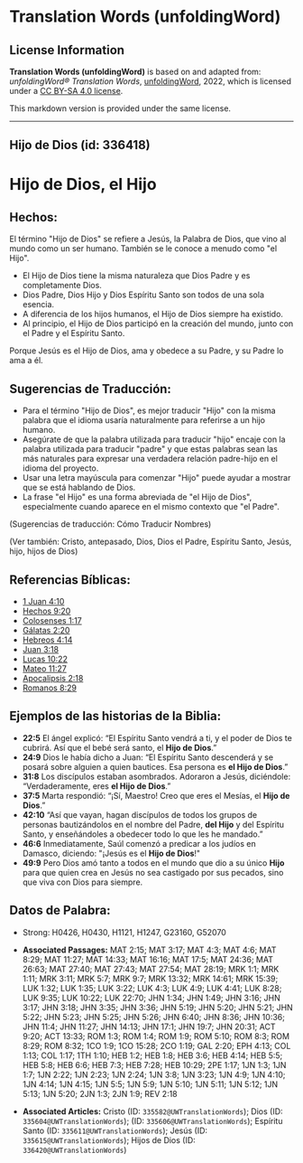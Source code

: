 # Translation Words (unfoldingWord)

## License Information

**Translation Words (unfoldingWord)** is based on and adapted from: _unfoldingWord® Translation Words_, [unfoldingWord](https://unfoldingword.org/utw), 2022, which is licensed under a [CC BY-SA 4.0 license](https://creativecommons.org/licenses/by-sa/4.0/legalcode.en).

This markdown version is provided under the same license.



--------------------------------

## Hijo de Dios (id: 336418)

Hijo de Dios, el Hijo
=====================

Hechos:
-------

El término "Hijo de Dios" se refiere a Jesús, la Palabra de Dios, que vino al mundo como un ser humano. También se le conoce a menudo como "el Hijo".

* El Hijo de Dios tiene la misma naturaleza que Dios Padre y es completamente Dios.
* Dios Padre, Dios Hijo y Dios Espíritu Santo son todos de una sola esencia.
* A diferencia de los hijos humanos, el Hijo de Dios siempre ha existido.
* Al principio, el Hijo de Dios participó en la creación del mundo, junto con el Padre y el Espíritu Santo.

Porque Jesús es el Hijo de Dios, ama y obedece a su Padre, y su Padre lo ama a él.

Sugerencias de Traducción:
--------------------------

* Para el término "Hijo de Dios", es mejor traducir "Hijo" con la misma palabra que el idioma usaría naturalmente para referirse a un hijo humano.
* Asegúrate de que la palabra utilizada para traducir "hijo" encaje con la palabra utilizada para traducir "padre" y que estas palabras sean las más naturales para expresar una verdadera relación padre\-hijo en el idioma del proyecto.
* Usar una letra mayúscula para comenzar "Hijo" puede ayudar a mostrar que se está hablando de Dios.
* La frase "el Hijo" es una forma abreviada de "el Hijo de Dios", especialmente cuando aparece en el mismo contexto que "el Padre".

(Sugerencias de traducción: Cómo Traducir Nombres)

(Ver también: Cristo, antepasado, Dios, Dios el Padre, Espíritu Santo, Jesús, hijo, hijos de Dios)

Referencias Bíblicas:
---------------------

* [1 Juan 4:10](https://ref.ly/1John4:10)
* [Hechos 9:20](https://ref.ly/Acts9:20)
* [Colosenses 1:17](https://ref.ly/Col1:17)
* [Gálatas 2:20](https://ref.ly/Gal2:20)
* [Hebreos 4:14](https://ref.ly/Heb4:14)
* [Juan 3:18](https://ref.ly/John3:18)
* [Lucas 10:22](https://ref.ly/Luke10:22)
* [Mateo 11:27](https://ref.ly/Matt11:27)
* [Apocalipsis 2:18](https://ref.ly/Rev2:18)
* [Romanos 8:29](https://ref.ly/Rom8:29)

Ejemplos de las historias de la Biblia:
---------------------------------------

* **22:5** El ángel explicó: “El Espíritu Santo vendrá a ti, y el poder de Dios te cubrirá. Así que el bebé será santo, el **Hijo de Dios**.”
* **24:9** Dios le había dicho a Juan: “El Espíritu Santo descenderá y se posará sobre alguien a quien bautices. Esa persona es **el Hijo de Dios**.”
* **31:8** Los discípulos estaban asombrados. Adoraron a Jesús, diciéndole: “Verdaderamente, eres **el Hijo de Dios**.”
* **37:5** Marta respondió: “¡Sí, Maestro! Creo que eres el Mesías, el **Hijo de Dios**.”
* **42:10** “Así que vayan, hagan discípulos de todos los grupos de personas bautizándolos en el nombre del Padre, **del Hijo** y del Espíritu Santo, y enseñándoles a obedecer todo lo que les he mandado.”
* **46:6** Inmediatamente, Saúl comenzó a predicar a los judíos en Damasco, diciendo: "¡Jesús es el **Hijo de Dios**!"
* **49:9** Pero Dios amó tanto a todos en el mundo que dio a su único **Hijo** para que quien crea en Jesús no sea castigado por sus pecados, sino que viva con Dios para siempre.

Datos de Palabra:
-----------------

* Strong: H0426, H0430, H1121, H1247, G23160, G52070

* **Associated Passages:** MAT 2:15; MAT 3:17; MAT 4:3; MAT 4:6; MAT 8:29; MAT 11:27; MAT 14:33; MAT 16:16; MAT 17:5; MAT 24:36; MAT 26:63; MAT 27:40; MAT 27:43; MAT 27:54; MAT 28:19; MRK 1:1; MRK 1:11; MRK 3:11; MRK 5:7; MRK 9:7; MRK 13:32; MRK 14:61; MRK 15:39; LUK 1:32; LUK 1:35; LUK 3:22; LUK 4:3; LUK 4:9; LUK 4:41; LUK 8:28; LUK 9:35; LUK 10:22; LUK 22:70; JHN 1:34; JHN 1:49; JHN 3:16; JHN 3:17; JHN 3:18; JHN 3:35; JHN 3:36; JHN 5:19; JHN 5:20; JHN 5:21; JHN 5:22; JHN 5:23; JHN 5:25; JHN 5:26; JHN 6:40; JHN 8:36; JHN 10:36; JHN 11:4; JHN 11:27; JHN 14:13; JHN 17:1; JHN 19:7; JHN 20:31; ACT 9:20; ACT 13:33; ROM 1:3; ROM 1:4; ROM 1:9; ROM 5:10; ROM 8:3; ROM 8:29; ROM 8:32; 1CO 1:9; 1CO 15:28; 2CO 1:19; GAL 2:20; EPH 4:13; COL 1:13; COL 1:17; 1TH 1:10; HEB 1:2; HEB 1:8; HEB 3:6; HEB 4:14; HEB 5:5; HEB 5:8; HEB 6:6; HEB 7:3; HEB 7:28; HEB 10:29; 2PE 1:17; 1JN 1:3; 1JN 1:7; 1JN 2:22; 1JN 2:23; 1JN 2:24; 1JN 3:8; 1JN 3:23; 1JN 4:9; 1JN 4:10; 1JN 4:14; 1JN 4:15; 1JN 5:5; 1JN 5:9; 1JN 5:10; 1JN 5:11; 1JN 5:12; 1JN 5:13; 1JN 5:20; 2JN 1:3; 2JN 1:9; REV 2:18
* **Associated Articles:** Cristo (ID: `335582@UWTranslationWords`); Dios (ID: `335604@UWTranslationWords`);  (ID: `335606@UWTranslationWords`); Espíritu Santo (ID: `335611@UWTranslationWords`); Jesús (ID: `335615@UWTranslationWords`); Hijos de Dios (ID: `336420@UWTranslationWords`)

